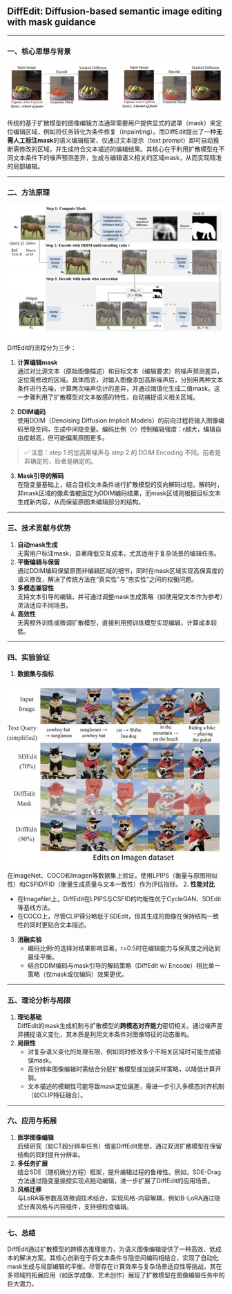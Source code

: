 ## DiffEdit: Diffusion-based semantic image editing with mask guidance     

---

### **一、核心思想与背景**

![](assets/D2-21.png) 

传统的基于扩散模型的图像编辑方法通常需要用户提供显式的遮罩（mask）来定位编辑区域，例如将任务转化为条件修复（inpainting）。而DiffEdit提出了一种**无需人工标注mask**的语义编辑框架，仅通过文本提示（text prompt）即可自动推断需修改的区域，并生成符合文本描述的编辑结果。其核心在于利用扩散模型在不同文本条件下的噪声预测差异，生成与编辑语义相关的区域mask，从而实现精准的局部编辑。

---

### **二、方法原理**


![](assets/D2-22.png)  


DiffEdit的流程分为三步：
1. **计算编辑mask**  
   通过对比源文本（原始图像描述）和目标文本（编辑要求）的噪声预测差异，定位需修改的区域。具体而言，对输入图像添加高斯噪声后，分别用两种文本条件进行去噪，计算两次噪声估计的差异，并通过阈值化生成二值mask。这一步骤利用了扩散模型对文本敏感的特性，自动捕捉语义相关区域。

2. **DDIM编码**  
   使用DDIM（Denoising Diffusion Implicit Models）的前向过程将输入图像编码至隐空间，生成中间隐变量。编码比例（r）控制编辑强度：r越大，编辑自由度越高，但可能偏离原图更多。

> &#x2705; 注意：step 1 的加高斯噪声与 step 2 的 DDIM Encoding 不同。前者是非确定的，后者是确定的。    

3. **Mask引导的解码**  
   在隐变量基础上，结合目标文本条件进行扩散模型的反向解码过程。解码时，非mask区域的像素值被固定为DDIM编码结果，而mask区域则根据目标文本生成新内容，从而保留原图未编辑部分的结构。

---

### **三、技术贡献与优势**
1. **自动mask生成**  
   无需用户标注mask，显著降低交互成本，尤其适用于复杂场景的编辑任务。
2. **平衡编辑与保留**  
   通过DDIM编码保留原图非编辑区域的细节，同时在mask区域实现高保真度的语义修改，解决了传统方法在“真实性”与“忠实性”之间的权衡问题。
3. **多模态兼容性**  
   支持文本引导的编辑，并可通过调整mask生成策略（如使用空文本作为参考）灵活适应不同场景。
4. **高效性**  
   无需额外训练或微调扩散模型，直接利用预训练模型实现编辑，计算成本较低。

---

### **四、实验验证**
1. **数据集与指标**  

![](assets/D2-23.png)      

   在ImageNet、COCO和Imagen等数据集上验证，使用LPIPS（衡量与原图相似性）和CSFID/FID（衡量生成质量与文本一致性）作为评估指标。
2. **性能对比**  
   - 在ImageNet上，DiffEdit在LPIPS与CSFID的均衡性优于CycleGAN、SDEdit等基线方法。
   - 在COCO上，尽管CLIP得分略低于SDEdit，但其生成的图像在保持结构一致性的同时更贴合文本描述。
3. **消融实验**  
   - 编码比例r的选择对结果影响显著，r=0.5时在编辑能力与保真度之间达到最佳平衡。
   - 结合DDIM编码与mask引导的解码策略（DiffEdit w/ Encode）相比单一策略（仅mask或仅编码）效果更优。

---

### **五、理论分析与局限**
1. **理论基础**  
   DiffEdit的mask生成机制与扩散模型的**跨模态对齐能力**密切相关。通过噪声差异捕捉语义变化，其本质是利用文本条件对图像特征的动态重构。
2. **局限性**  
   - 对复杂语义变化的处理有限，例如同时修改多个不相关区域时可能生成错误mask。
   - 高分辨率图像编辑时需结合分层扩散模型或加速采样策略，以降低计算开销。
   - 文本描述的模糊性可能导致mask定位偏差，需进一步引入多模态对齐机制（如CLIP特征融合）。

---

### **六、应用与拓展**
1. **医学图像编辑**  
   后续研究（如CT超分辨率任务）借鉴DiffEdit思想，通过双流扩散模型在保留结构的同时提升分辨率。
2. **多任务扩展**  
   结合SDE（随机微分方程）框架，提升编辑过程的鲁棒性。例如，SDE-Drag方法通过隐变量操控实现点拖动编辑，进一步扩展了DiffEdit的应用场景。
3. **风格迁移**  
   与LoRA等参数高效微调技术结合，实现风格-内容解耦，例如B-LoRA通过隐式分离风格与内容组件，支持细粒度编辑。

---

### **七、总结**
DiffEdit通过扩散模型的跨模态推理能力，为语义图像编辑提供了一种高效、低成本的解决方案。其核心创新在于将文本条件与隐空间编码相结合，实现了自动化mask生成与局部编辑的平衡。尽管存在计算效率与复杂场景适应性等挑战，其在多领域的拓展应用（如医学成像、艺术创作）展现了扩散模型在图像编辑任务中的巨大潜力。
